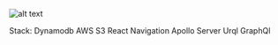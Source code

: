 ![alt text](https://github.com/[mass812]/[tech]/blob/[master]/image.jpg?raw=true)

Stack:
Dynamodb
AWS S3
React Navigation
Apollo Server
Urql
GraphQl
